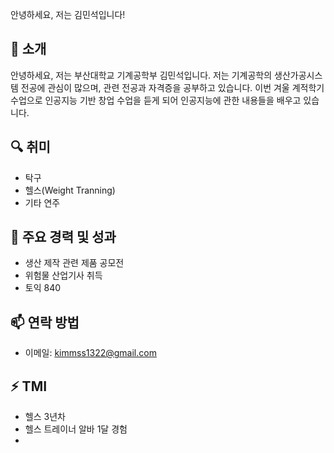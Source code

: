 안녕하세요, 저는 김민석입니다!

## 👋 소개
안녕하세요, 저는 부산대학교 기계공학부 김민석입니다. 
저는 기계공학의 생산가공시스템 전공에 관심이 많으며, 관련 전공과 자격증을 공부하고 있습니다.
이번 겨울 계적학기 수업으로 인공지능 기반 창업 수업을 듣게 되어 인공지능에 관한 내용들을 배우고 있습니다. 

## 🔍 취미
- 탁구 
- 헬스(Weight Tranning)
- 기타 연주 

## 🌟 주요 경력 및 성과
- 생산 제작 관련 제품 공모전 
- 위험물 산업기사 취득
- 토익 840

## 📫 연락 방법
- 이메일: kimmss1322@gmail.com

## ⚡ TMI
- 헬스 3년차
- 헬스 트레이너 알바 1달 경험
- 
